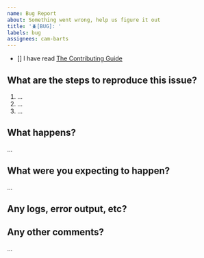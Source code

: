 ```yaml
---
name: Bug Report
about: Something went wrong, help us figure it out
title: '🪲[BUG]: '
labels: bug
assignees: cam-barts
---
```


<!-- Please add an 'x' to the box when you've read the guide -->
- [] I have read [The Contributing Guide](https://github.com/cam-barts/grafana-calendar-annotator/blob/main/CONTRIBUTING.md)

What are the steps to reproduce this issue?
-------------------------------------------
1. …
2. …
3. …

What happens?
-------------
…

What were you expecting to happen?
----------------------------------
…

Any logs, error output, etc?
----------------------------
<!-- If it’s long, please paste to https://gist.github.com/ and insert the link here. -->


Any other comments?
-------------------
…